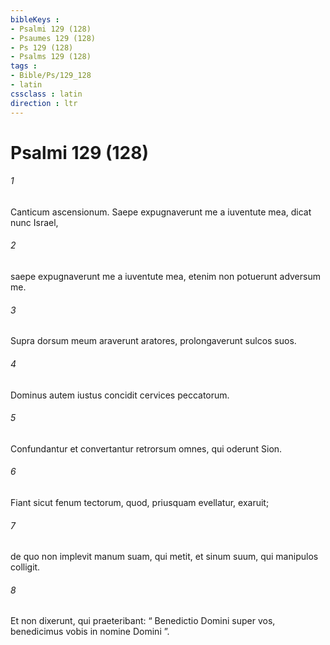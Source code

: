 ```yaml
---
bibleKeys : 
- Psalmi 129 (128)
- Psaumes 129 (128)
- Ps 129 (128)
- Psalms 129 (128)
tags : 
- Bible/Ps/129_128
- latin
cssclass : latin
direction : ltr
---
```


# Psalmi 129 (128)

###### 1
Canticum ascensionum. Saepe expugnaverunt me a iuventute mea, dicat nunc Israel,
###### 2
saepe expugnaverunt me a iuventute mea, etenim non potuerunt adversum me.
###### 3
Supra dorsum meum araverunt aratores, prolongaverunt sulcos suos.
###### 4
Dominus autem iustus concidit cervices peccatorum.
###### 5
Confundantur et convertantur retrorsum omnes, qui oderunt Sion.
###### 6
Fiant sicut fenum tectorum, quod, priusquam evellatur, exaruit;
###### 7
de quo non implevit manum suam, qui metit, et sinum suum, qui manipulos colligit.
###### 8
Et non dixerunt, qui praeteribant: “ Benedictio Domini super vos, benedicimus vobis in nomine Domini ”.
